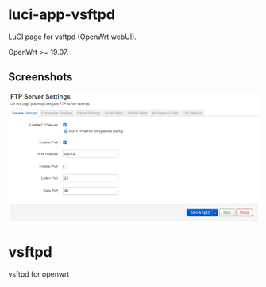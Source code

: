 # luci-app-vsftpd
LuCI page for vsftpd (OpenWrt webUI).

OpenWrt >= 19.07.

## Screenshots

![Settings](screenshots/img1.png?raw=true "Settings")
# vsftpd
vsftpd for openwrt
